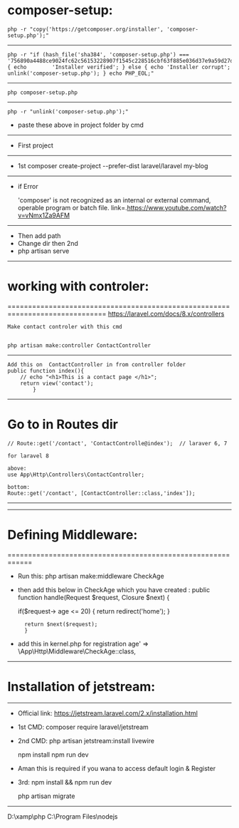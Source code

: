 # composer-setup: 

	php -r "copy('https://getcomposer.org/installer', 'composer-setup.php');"
---------------------------------------------------------------------------
	php -r "if (hash_file('sha384', 'composer-setup.php') === '756890a4488ce9024fc62c56153228907f1545c228516cbf63f885e036d37e9a59d27d63f46af1d4d07ee0f76181c7d3') { echo 		'Installer verified'; } else { echo 'Installer corrupt'; unlink('composer-setup.php'); } echo PHP_EOL;"
---------------------------------------------------------------------------
	php composer-setup.php
---------------------------------------------------------------------------
	php -r "unlink('composer-setup.php');"

* paste these above in project folder by  cmd 
---------------------------------------------------------------------------
* First project 
---------------------------------------------------------------------------
* 1st 
	composer create-project --prefer-dist laravel/laravel my-blog

---------------------------------------------------------------------------
* if Error

	'composer' is not recognized as an internal or external command,
	operable program or batch file.
	link=.https://www.youtube.com/watch?v=vNmx1Za9AFM

---------------------------------------------------------------------------
* Then add path
* Change dir then 2nd
*  
	php artisan serve
---------------------------------------------------------------------------
# working with controler:
==============================================================================
	https://laravel.com/docs/8.x/controllers

	Make contact controler with this cmd 


	php artisan make:controller ContactController
---------------------------------------------------------------------------
	Add this on  ContactController in from controller folder 
  	public function index(){
        // echo "<h1>This is a contact page </h1>";
        return view('contact');
    		}

---------------------------------------------------------------------------
# Go to in Routes  dir

	// Route::get('/contact', 'ContactControlle@index');  // laraver 6, 7  

	for laravel 8 

	above: 
	use App\Http\Controllers\ContactController; 

	bottom:
	Route::get('/contact', [ContactController::class,'index']);

---------------------------------------------------------------------------
---------------------------------------------------------------------------
# Defining Middleware:
============================================================
* Run this:
	php artisan make:middleware CheckAge

* then add this below in CheckAge which you have created :
	   public function handle(Request $request, Closure $next)
	    {

	if($request-> age <= 20)
		{
	      return redirect('home');
					}

		return $next($request);
	    }


* add this in  kernel.php for registration 
        	age' => \App\Http\Middleware\CheckAge::class,

---------------------------------------------------------------------------
# Installation of jetstream:
---------------------------------------------------------------------------
* Official link:
	https://jetstream.laravel.com/2.x/installation.html
* 1st CMD:
	composer require laravel/jetstream

* 2nd CMD: 
	php artisan jetstream:install livewire

	npm install
	npm run dev

* Aman this is required if you wana to access default login & Register
* 3rd: 
	npm install && npm run dev

	php artisan migrate

---------------------------------------------------------------------------

D:\xamp\php
C:\Program Files\nodejs
